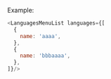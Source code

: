 Example:

```js
<LanguagesMenuList languages={[
  {
    name: 'aaaa',
  },
  {
    name: 'bbbaaaa',
  },
]}/>
```
